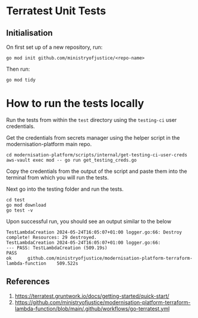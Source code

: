 # Terratest Unit Tests

## Initialisation

On first set up of a new repository, run:

```
go mod init github.com/ministryofjustice/<repo-name>
```

Then run:

```
go mod tidy
```

# How to run the tests locally

Run the tests from within the `test` directory using the `testing-ci` user credentials.

Get the credentials from secrets manager using the helper script in the modernisation-platform main repo.

```
cd modernisation-platform/scripts/internal/get-testing-ci-user-creds
aws-vault exec mod -- go run get_testing_creds.go
```

Copy the credentials from the output of the script and paste them into the terminal from which you will run the tests.

Next go into the testing folder and run the tests.

```
cd test
go mod download
go test -v
```

Upon successful run, you should see an output similar to the below

```
TestLambdaCreation 2024-05-24T16:05:07+01:00 logger.go:66: Destroy complete! Resources: 29 destroyed.
TestLambdaCreation 2024-05-24T16:05:07+01:00 logger.go:66:
--- PASS: TestLambdaCreation (509.19s)
PASS
ok  	github.com/ministryofjustice/modernisation-platform-terraform-lambda-function	 509.522s
```

## References

1. https://terratest.gruntwork.io/docs/getting-started/quick-start/
2. https://github.com/ministryofjustice/modernisation-platform-terraform-lambda-function/blob/main/.github/workflows/go-terratest.yml
